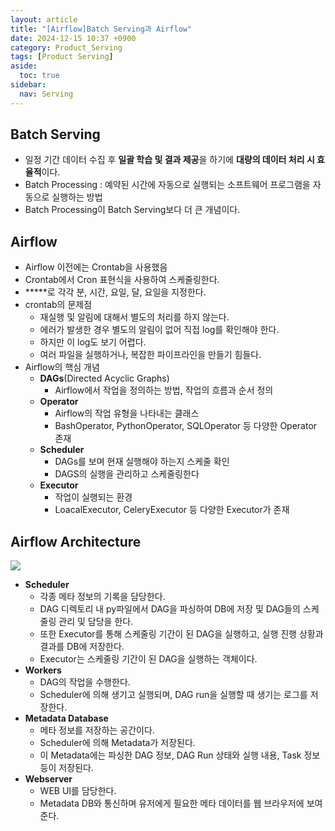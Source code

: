 ```yaml
---
layout: article
title: "[Airflow]Batch Serving과 Airflow"
date: 2024-12-15 10:37 +0900
category: Product_Serving
tags: [Product Serving]
aside:
  toc: true
sidebar:
  nav: Serving
---
```

## Batch Serving

- 일정 기간 데이터 수집 후 **일괄 학습 및 결과 제공**을 하기에 **대량의 데이터 처리 시 효율적**이다.
- Batch Processing : 예약된 시간에 자동으로 실행되는 소프트웨어 프로그램을 자동으로 실행하는 방법
- Batch Processing이 Batch Serving보다 더 큰 개념이다.

## Airflow

- Airflow 이전에는 Crontab을 사용했음
- Crontab에서 Cron 표현식을 사용하여 스케줄링한다.
- *****로 각각 분, 시간, 요일, 달, 요일을 지정한다.
- crontab의 문제점
    - 재실행 및 알림에 대해서 별도의 처리를 하지 않는다.
    - 에러가 발생한 경우 별도의 알림이 없어 직접 log를 확인해야 한다.
    - 하지만 이 log도 보기 어렵다.
    - 여러 파일을 실행하거나, 복잡한 파이프라인을 만들기 힘들다.
- Airflow의 핵심 개념
    - **DAGs**(Directed Acyclic Graphs)
        - Airflow에서 작업을 정의하는 방법, 작업의 흐름과 순서 정의
    - **Operator**
        - Airflow의 작업 유형을 나타내는 클래스
        - BashOperator, PythonOperator, SQLOperator 등 다양한 Operator 존재
    - **Scheduler**
        - DAGs를 보며 현재 실행해야 하는지 스케줄 확인
        - DAGS의 실행을 관리하고 스케줄링한다
    - **Executor**
        - 작업이 실행되는 환경
        - LoacalExecutor, CeleryExecutor 등 다양한 Executor가 존재

## Airflow Architecture
<img class="image image--md" src="C:\Users\kdw61\OneDrive\사진\스크린샷\스크린샷 2024-12-15 222543.png"/>

- **Scheduler**
    - 각종 메타 정보의 기록을 담당한다.
    - DAG 디렉토리 내 py파일에서 DAG을 파싱하여 DB에 저장 및 DAG들의 스케줄링 관리 및 담당을 한다.
    - 또한 Executor를 통해 스케줄링 기간이 된 DAG을 실행하고, 실행 진행 상황과 결과를 DB에 저장한다.
    - Executor는 스케줄링 기간이 된 DAG을 실행하는 객체이다.
- **Workers**
    - DAG의 작업을 수행한다.
    - Scheduler에 의해 생기고 실행되며, DAG run을 실행할 때 생기는 로그를 저장한다.
- **Metadata Database**
    - 메타 정보를 저장하는 공간이다.
    - Scheduler에 의해 Metadata가 저장된다.
    - 이 Metadata에는 파싱한 DAG 정보, DAG Run 상태와 실행 내용, Task 정보 등이 저장된다.
- **Webserver**
    - WEB UI를 담당한다.
    - Metadata DB와 통신하며 유저에게 필요한 메타 데이터를 웹 브라우저에 보여준다.
